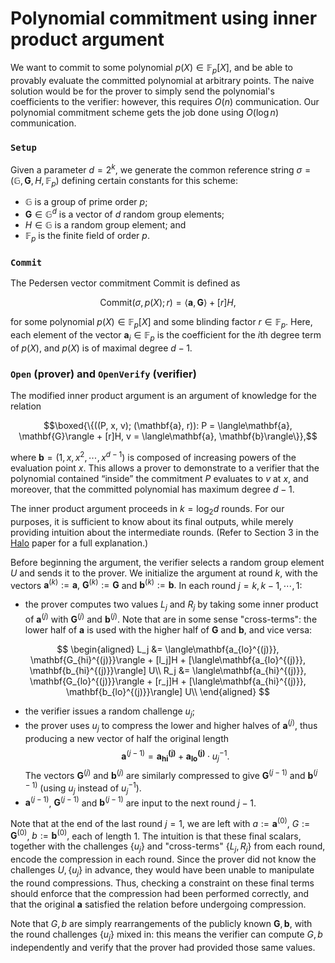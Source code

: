 # Polynomial commitment using inner product argument
We want to commit to some polynomial $p(X) \in \mathbb{F}_p[X]$, and be able to provably
evaluate the committed polynomial at arbitrary points. The naive solution would be for the
prover to simply send the polynomial's coefficients to the verifier: however, this
requires $O(n)$ communication. Our polynomial commitment scheme gets the job done using
$O(\log n)$ communication.

### `Setup`
Given a parameter $d = 2^k,$ we generate the common reference string
$\sigma = (\mathbb{G}, \mathbf{G}, H, \mathbb{F}_p)$ defining certain constants for this
scheme:
* $\mathbb{G}$ is a group of prime order $p;$
* $\mathbf{G} \in \mathbb{G}^d$ is a vector of $d$ random group elements;
* $H \in \mathbb{G}$ is a random group element; and
* $\mathbb{F}_p$ is the finite field of order $p.$

### `Commit`
The Pedersen vector commitment $\text{Commit}$ is defined as

$$\text{Commit}(\sigma, p(X); r) = \langle\mathbf{a}, \mathbf{G}\rangle + [r]H,$$

for some polynomial $p(X) \in \mathbb{F}_p[X]$ and some blinding factor
$r \in \mathbb{F}_p.$ Here, each element of the vector $\mathbf{a}_i \in \mathbb{F}_p$ is
the coefficient for the $i$th degree term of $p(X),$ and $p(X)$ is of maximal degree
$d - 1.$

### `Open` (prover) and `OpenVerify` (verifier)
The modified inner product argument is an argument of knowledge for the relation

$$\boxed{\{((P, x, v); (\mathbf{a}, r)): P = \langle\mathbf{a}, \mathbf{G}\rangle + [r]H, v = \langle\mathbf{a}, \mathbf{b}\rangle\}},$$

where $\mathbf{b} = (1, x, x^2, \cdots, x^{d-1})$ is composed of increasing powers of the
evaluation point $x.$ This allows a prover to demonstrate to a verifier that the
polynomial contained “inside” the commitment $P$ evaluates to $v$ at $x,$ and moreover,
that the committed polynomial has maximum degree $d − 1.$

The inner product argument proceeds in $k = \log_2 d$ rounds. For our purposes, it is
sufficient to know about its final outputs, while merely providing intuition about the
intermediate rounds. (Refer to Section 3 in the [Halo] paper for a full explanation.)

[Halo]: https://eprint.iacr.org/2019/1021.pdf

Before beginning the argument, the verifier selects a random group element $U$ and sends it
to the prover. We initialize the argument at round $k,$ with the vectors
$\mathbf{a}^{(k)} := \mathbf{a},$ $\mathbf{G}^{(k)} := \mathbf{G}$ and
$\mathbf{b}^{(k)} := \mathbf{b}.$ In each round $j = k, k-1, \cdots, 1$:

* the prover computes two values $L_j$ and $R_j$ by taking some inner product of
  $\mathbf{a}^{(j)}$ with $\mathbf{G}^{(j)}$ and $\mathbf{b}^{(j)}$. Note that are in some
  sense "cross-terms": the lower half of $\mathbf{a}$ is used with the higher half of
  $\mathbf{G}$ and $\mathbf{b}$, and vice versa:

$$
\begin{aligned}
L_j &= \langle\mathbf{a_{lo}^{(j)}}, \mathbf{G_{hi}^{(j)}}\rangle + [l_j]H + [\langle\mathbf{a_{lo}^{(j)}}, \mathbf{b_{hi}^{(j)}}\rangle] U\\
R_j &= \langle\mathbf{a_{hi}^{(j)}}, \mathbf{G_{lo}^{(j)}}\rangle + [r_j]H + [\langle\mathbf{a_{hi}^{(j)}}, \mathbf{b_{lo}^{(j)}}\rangle] U\\
\end{aligned}
$$

* the verifier issues a random challenge $u_j$;
* the prover uses $u_j$ to compress the lower and higher halves of $\mathbf{a}^{(j)}$,
  thus producing a new vector of half the original length 
  $$\mathbf{a}^{(j-1)} = \mathbf{a_{hi}^{(j)}} + \mathbf{a_{lo}^{(j)}}\cdot u_j^{-1}.$$
  The vectors $\mathbf{G}^{(j)}$ and $\mathbf{b}^{(j)}$ are similarly compressed to give
  $\mathbf{G}^{(j-1)}$ and $\mathbf{b}^{(j-1)}$ (using $u_j$ instead of $u_j^{-1}$).
* $\mathbf{a}^{(j-1)}$, $\mathbf{G}^{(j-1)}$ and $\mathbf{b}^{(j-1)}$ are input to the
  next round $j - 1.$

Note that at the end of the last round $j = 1,$ we are left with $a := \mathbf{a}^{(0)}$,
$G := \mathbf{G}^{(0)}$, $b := \mathbf{b}^{(0)},$ each of length 1. The intuition is that
these final scalars, together with the challenges $\{u_j\}$ and "cross-terms"
$\{L_j, R_j\}$ from each round, encode the compression in each round. Since the prover did
not know the challenges $U, \{u_j\}$ in advance, they would have been unable to manipulate
the round compressions. Thus, checking a constraint on these final terms should enforce
that the compression had been performed correctly, and that the original $\mathbf{a}$
satisfied the relation before undergoing compression.

Note that $G, b$ are simply rearrangements of the publicly known $\mathbf{G}, \mathbf{b},$
with the round challenges $\{u_j\}$ mixed in: this means the verifier can compute $G, b$
independently and verify that the prover had provided those same values.
